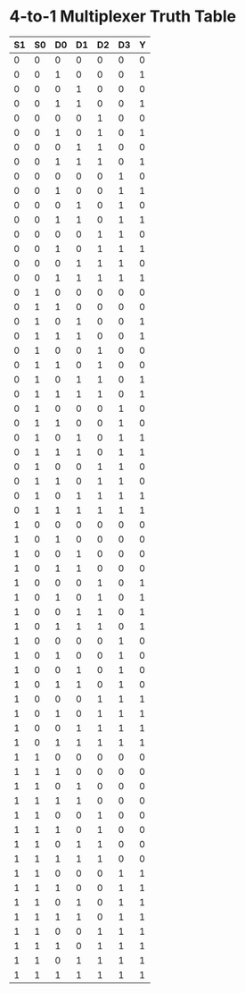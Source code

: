 # 4-to-1 Multiplexer Truth Table

| S1 | S0 | D0 | D1 | D2 | D3 | Y |
|----|----|----|----|----|----|---|
| 0  | 0  | 0  | 0  | 0  | 0  | 0 |
| 0  | 0  | 1  | 0  | 0  | 0  | 1 |
| 0  | 0  | 0  | 1  | 0  | 0  | 0 |
| 0  | 0  | 1  | 1  | 0  | 0  | 1 |
| 0  | 0  | 0  | 0  | 1  | 0  | 0 |
| 0  | 0  | 1  | 0  | 1  | 0  | 1 |
| 0  | 0  | 0  | 1  | 1  | 0  | 0 |
| 0  | 0  | 1  | 1  | 1  | 0  | 1 |
| 0  | 0  | 0  | 0  | 0  | 1  | 0 |
| 0  | 0  | 1  | 0  | 0  | 1  | 1 |
| 0  | 0  | 0  | 1  | 0  | 1  | 0 |
| 0  | 0  | 1  | 1  | 0  | 1  | 1 |
| 0  | 0  | 0  | 0  | 1  | 1  | 0 |
| 0  | 0  | 1  | 0  | 1  | 1  | 1 |
| 0  | 0  | 0  | 1  | 1  | 1  | 0 |
| 0  | 0  | 1  | 1  | 1  | 1  | 1 |
| 0  | 1  | 0  | 0  | 0  | 0  | 0 |
| 0  | 1  | 1  | 0  | 0  | 0  | 0 |
| 0  | 1  | 0  | 1  | 0  | 0  | 1 |
| 0  | 1  | 1  | 1  | 0  | 0  | 1 |
| 0  | 1  | 0  | 0  | 1  | 0  | 0 |
| 0  | 1  | 1  | 0  | 1  | 0  | 0 |
| 0  | 1  | 0  | 1  | 1  | 0  | 1 |
| 0  | 1  | 1  | 1  | 1  | 0  | 1 |
| 0  | 1  | 0  | 0  | 0  | 1  | 0 |
| 0  | 1  | 1  | 0  | 0  | 1  | 0 |
| 0  | 1  | 0  | 1  | 0  | 1  | 1 |
| 0  | 1  | 1  | 1  | 0  | 1  | 1 |
| 0  | 1  | 0  | 0  | 1  | 1  | 0 |
| 0  | 1  | 1  | 0  | 1  | 1  | 0 |
| 0  | 1  | 0  | 1  | 1  | 1  | 1 |
| 0  | 1  | 1  | 1  | 1  | 1  | 1 |
| 1  | 0  | 0  | 0  | 0  | 0  | 0 |
| 1  | 0  | 1  | 0  | 0  | 0  | 0 |
| 1  | 0  | 0  | 1  | 0  | 0  | 0 |
| 1  | 0  | 1  | 1  | 0  | 0  | 0 |
| 1  | 0  | 0  | 0  | 1  | 0  | 1 |
| 1  | 0  | 1  | 0  | 1  | 0  | 1 |
| 1  | 0  | 0  | 1  | 1  | 0  | 1 |
| 1  | 0  | 1  | 1  | 1  | 0  | 1 |
| 1  | 0  | 0  | 0  | 0  | 1  | 0 |
| 1  | 0  | 1  | 0  | 0  | 1  | 0 |
| 1  | 0  | 0  | 1  | 0  | 1  | 0 |
| 1  | 0  | 1  | 1  | 0  | 1  | 0 |
| 1  | 0  | 0  | 0  | 1  | 1  | 1 |
| 1  | 0  | 1  | 0  | 1  | 1  | 1 |
| 1  | 0  | 0  | 1  | 1  | 1  | 1 |
| 1  | 0  | 1  | 1  | 1  | 1  | 1 |
| 1  | 1  | 0  | 0  | 0  | 0  | 0 |
| 1  | 1  | 1  | 0  | 0  | 0  | 0 |
| 1  | 1  | 0  | 1  | 0  | 0  | 0 |
| 1  | 1  | 1  | 1  | 0  | 0  | 0 |
| 1  | 1  | 0  | 0  | 1  | 0  | 0 |
| 1  | 1  | 1  | 0  | 1  | 0  | 0 |
| 1  | 1  | 0  | 1  | 1  | 0  | 0 |
| 1  | 1  | 1  | 1  | 1  | 0  | 0 |
| 1  | 1  | 0  | 0  | 0  | 1  | 1 |
| 1  | 1  | 1  | 0  | 0  | 1  | 1 |
| 1  | 1  | 0  | 1  | 0  | 1  | 1 |
| 1  | 1  | 1  | 1  | 0  | 1  | 1 |
| 1  | 1  | 0  | 0  | 1  | 1  | 1 |
| 1  | 1  | 1  | 0  | 1  | 1  | 1 |
| 1  | 1  | 0  | 1  | 1  | 1  | 1 |
| 1  | 1  | 1  | 1  | 1  | 1  | 1 |
